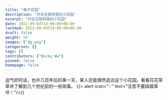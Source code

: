 ```yaml
---
title: "电子花园"
description: "开在互联网里的小花园"
excerpt: "开在互联网里的小花园"
date: 2022-09-04T14:09:00+08:00
lastmod: 2022-09-04T14:09:00+08:00
draft: false
weight: 50
images: ["dg.png"]
categories: []
tags: []
contributors: ["Nicky Wu"]
pinned: false
homepage: false
---
```


运气好的话，也许几百年后的某一天，某人还能偶然造访这个小花园，看看花花草草并了解到几个世纪前的一些琐事。
{{< alert icon="💡" text="注意不要踩踏草坪！"/>}}
